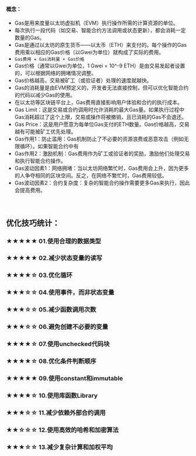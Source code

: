 #### 概念：
- Gas是用来度量以太坊虚拟机（EVM）执行操作所需的计算资源的单位。
- 每次执行一段代码（如交易、智能合约方法调用或状态更新），都会消耗一定数量的Gas。
- Gas是通过以太坊的原生货币——以太币（ETH）来支付的。每个操作的Gas费用乘以相应的Gas价格（以Gwei为单位）就构成了实际的费用。
- ```Gas费用 = Gas消耗量 × Gas价格```
- Gas价格（通常以Gwei为单位，1 Gwei = 10^-9 ETH）是由交易发起者设置的，可以根据网络的拥堵情况调整。
- Gas价格越高，交易被矿工（或验证者）处理的速度就越快。
- Gas的消耗量是由EVM预定义的，开发者无法直接控制，但可以优化智能合约的代码以减少Gas的使用。
- 在以太坊等区块链平台上，Gas费用直接影响用户体验和合约的执行成本。
- Gas Limit：这是交易或合约调用时允许消耗的最大Gas量。如果执行过程中Gas消耗超过了这个上限，交易或操作将被撤销，且已消耗的Gas不会退还。
- Gas Price：这是用户愿意为每单位Gas支付的ETH数量。Gas价格越高，交易越有可能被矿工优先处理。
- Gas作用1：防止滥用：Gas机制防止了不必要的资源浪费或恶意攻击（例如无限循环）。如果智能合约中有
- Gas作用2：激励机制：Gas费用作为矿工或验证者的奖励，激励他们处理交易和执行智能合约操作。
- Gas波动因素1：网络拥堵：当以太坊网络繁忙时，Gas费用会上升，因为更多的人争夺相同的区块空间。反之，在网络不繁忙时，Gas费用较低。
- Gas波动因素2：合约复杂度：复杂的智能合约操作需要更多Gas来执行，因此会提高费用。

　

## 优化技巧统计：
### ★★★★★ 01.使用合理的数据类型
### ★★★★★ 02.减少状态变量的读写
### ★★★★☆ 03.优化循环
### ★★★☆☆ 04.使用事件，而非状态变量
### ★★★☆☆ 05.减少函数调用次数
### ★★★☆☆ 06.避免创建不必要的变量
### ★★★★☆ 07.使用unchecked代码块
### ★★★★☆ 08.优化条件判断顺序
### ★★★★★ 09.使用constant和immutable
### ★★★★☆ 10.使用库函数Library
### ★★★☆☆ 11.减少依赖外部合约调用
### ★★☆☆☆ 12.使用高效的哈希和加密算法
### ★★★☆☆ 13.减少复杂计算和加权平均